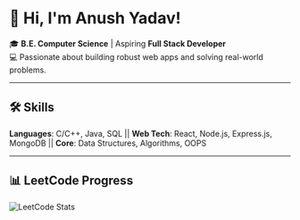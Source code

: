 # 👋 Hi, I'm Anush Yadav!

🎓 **B.E. Computer Science** | Aspiring **Full Stack Developer**  
💻 Passionate about building robust web apps and solving real-world problems.  

---

## 🛠 Skills  
**Languages**: C/C++, Java, SQL || **Web Tech**: React, Node.js, Express.js, MongoDB || **Core**: Data Structures, Algorithms, OOPS  

---


## 📊 LeetCode Progress  
![LeetCode Stats](https://leetcard.jacoblin.cool/anushyadav?theme=dark&font=Inter)
